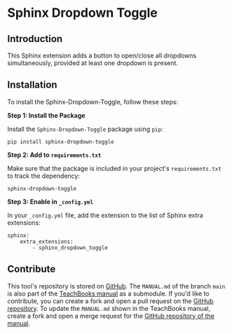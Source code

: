 # Sphinx Dropdown Toggle

## Introduction

This Sphinx extension adds a button to open/close all dropdowns simultaneously, provided at least one dropdown is present.

## Installation
To install the Sphinx-Dropdown-Toggle, follow these steps:

**Step 1: Install the Package**

Install the `Sphinx-Dropdown-Toggle` package using `pip`:
```
pip install sphinx-dropdown-toggle
```

**Step 2: Add to `requirements.txt`**

Make sure that the package is included in your project's `requirements.txt` to track the dependency:
```
sphinx-dropdown-toggle
```

**Step 3: Enable in `_config.yml`**

In your `_config.yml` file, add the extension to the list of Sphinx extra extensions:
```
sphinx: 
    extra_extensions:
        - sphinx_dropdown_toggle
```

## Contribute

This tool's repository is stored on [GitHub](https://github.com/TeachBooks/Sphinx-Dropdown-Toggle). The `MANUAL.md` of the branch `main` is also part of the [TeachBooks manual](https://teachbooks.io/manual/external/Sphinx-Dropdown-Toggle/README.html) as a submodule. If you'd like to contribute, you can create a fork and open a pull request on the [GitHub repository](https://github.com/TeachBooks/Sphinx-Dropdown-Toggle). To update the `MANUAL.md` shown in the TeachBooks manual, create a fork and open a merge request for the [GitHub repository of the manual](https://github.com/TeachBooks/manual).
